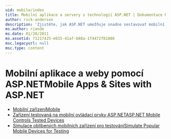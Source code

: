 ```yaml
---
uid: mobile/index
title: Mobilní aplikace a servery s technologií ASP.NET | Dokumentace Microsoftu
author: rick-anderson
description: 'Zjistěte, jak ASP.NET umožňuje snadno sestavovat mobilní webové aplikace'
ms.author: riande
ms.date: 01/28/2011
ms.assetid: 71217425-e015-41af-b88a-1f4472f81886
msc.legacyurl: null
msc.type: content
---
```

<a name="mobile-apps--sites-with-aspnet"></a><span data-ttu-id="bbb3b-103">Mobilní aplikace a weby pomocí ASP.NET</span><span class="sxs-lookup"><span data-stu-id="bbb3b-103">Mobile Apps & Sites with ASP.NET</span></span>
====================
- [<span data-ttu-id="bbb3b-104">Mobilní zařízení</span><span class="sxs-lookup"><span data-stu-id="bbb3b-104">Mobile</span></span>](overview.md)
- [<span data-ttu-id="bbb3b-105">Zařízení testovaná na mobilní ovládací prvky ASP.NET</span><span class="sxs-lookup"><span data-stu-id="bbb3b-105">ASP.NET Mobile Controls Tested Devices</span></span>](tested-devices.md)
- [<span data-ttu-id="bbb3b-106">Simulace oblíbených mobilních zařízení pro testování</span><span class="sxs-lookup"><span data-stu-id="bbb3b-106">Simulate Popular Mobile Devices for Testing</span></span>](device-simulators.md)

